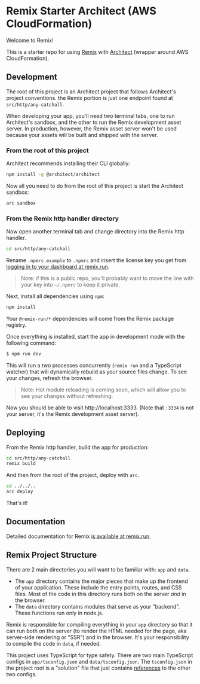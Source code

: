 # Remix Starter Architect (AWS CloudFormation)

Welcome to Remix!

This is a starter repo for using [Remix](https://remix.run) with
[Architect](http://arc.codes) (wrapper around AWS CloudFormation).

## Development

The root of this project is an Architect project that follows Architect's project conventions. the Remix portion is just one endpoint found at `src/http/any-catchall`.

When developing your app, you'll need two terminal tabs, one to run Architect's sandbox, and the other to run the Remix development asset server. In production, however, the Remix asset server won't be used because your assets will be built and shipped with the server.

### From the root of this project

Architect recommends installing their CLI globally:

```bash
npm install -g @architect/architect
```

Now all you need to do from the root of this project is start the Architect sandbox:

```bash
arc sandbox
```

### From the Remix http handler directory

Now open another terminal tab and change directory into the Remix http handler.

```bash
cd src/http/any-catchall
```

Rename `.npmrc.example` to `.npmrc` and insert the license key you get from [logging in to your dashboard at
remix.run](https://remix.run).

> Note: if this is a public repo, you'll probably want to move the line with
> your key into `~/.npmrc` to keep it private.

Next, install all dependencies using `npm`:

```sh
npm install
```

Your `@remix-run/*` dependencies will come from the Remix package registry.

Once everything is installed, start the app in development mode with the
following command:

```sh
$ npm run dev
```

This will run a two processes concurrently (`remix run` and a TypeScript
watcher) that will dynamically rebuild as your source files change. To see
your changes, refresh the browser.

> Note: Hot module reloading is coming soon, which will allow you to see your
> changes without refreshing.

Now you should be able to visit http://localhost:3333. (Note that `:3334` is not your server, it's the Remix development asset server).

## Deploying

From the Remix http handler, build the app for production:

```bash
cd src/http/any-catchall
remix build
```

And then from the root of the project, deploy with `arc`.

```bash
cd ../../..
arc deploy
```

That's it!

## Documentation

Detailed documentation for Remix [is available at
remix.run](https://remix.run/dashboard/docs).

## Remix Project Structure

There are 2 main directories you will want to be familiar with: `app` and
`data`.

- The `app` directory contains the major pieces that make up the frontend of
  your application. These include the entry points, routes, and CSS files.
  Most of the code in this directory runs both on the server _and_ in the
  browser.
- The `data` directory contains modules that serve as your "backend".
  These functions run only in node.js.

Remix is responsible for compiling everything in your `app` directory so that it
can run both on the server (to render the HTML needed for the page, aka
server-side rendering or "SSR") and in the browser. It's your responsibility to
compile the code in `data`, if needed.

This project uses TypeScript for type safety. There are two main TypeScript
configs in `app/tsconfig.json` and `data/tsconfig.json`. The `tsconfig.json`
in the project root is a "solution" file that just contains
[references](https://www.typescriptlang.org/docs/handbook/project-references.html)
to the other two configs.
